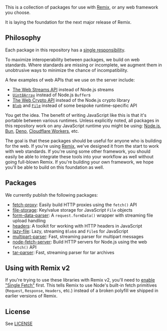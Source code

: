 This is a collection of packages for use with [Remix](https://remix.run), or any web framework you choose.

It is laying the foundation for the next major release of Remix.

## Philosophy

Each package in this repository has a [single responsibility](https://en.wikipedia.org/wiki/Single-responsibility_principle).

To maximize interoperability between packages, we build on web standards. Where standards are missing or incomplete, we augment them in unobtrusive ways to minimize the chance of incompatibility.

A few examples of web APIs that we use on the server include:

- [The Web Streams API](https://developer.mozilla.org/en-US/docs/Web/API/Streams_API) instead of Node.js streams
- [`Uint8Array`](https://developer.mozilla.org/en-US/docs/Web/JavaScript/Reference/Global_Objects/Uint8Array) instead of Node.js `Buffer`s
- [The Web Crypto API](https://developer.mozilla.org/en-US/docs/Web/API/Web_Crypto_API) instead of the Node.js crypto library
- [`Blob`](https://developer.mozilla.org/en-US/docs/Web/API/Blob) and [`File`](https://developer.mozilla.org/en-US/docs/Web/API/File) instead of some bespoke runtime-specific API

You get the idea. The benefit of writing JavaScript like this is that it's portable between various runtimes. Unless explicitly noted, all packages in this repository work on any JavaScript runtime you might be using: [Node.js](https://nodejs.org/), [Bun](https://bun.sh/), [Deno](https://deno.com/), [Cloudflare Workers](https://workers.cloudflare.com/), etc.

The goal is that these packages should be useful for anyone who is building for the web. If you're using [Remix](https://remix.run), we've designed it from the start to work with web standards. If you're using some other framework, you should easily be able to integrate these tools into your workflow as well without going full-blown Remix. If you're building your own framework, we hope you'll be able to build on this foundation as well.

## Packages

We currently publish the following packages:

- [fetch-proxy](packages/fetch-proxy): Easily build HTTP proxies using the `fetch()` API
- [file-storage](packages/file-storage): Key/value storage for JavaScript `File` objects
- [form-data-parser](packages/form-data-parser): A `request.formData()` wrapper with streaming file upload handling
- [headers](packages/headers): A toolkit for working with HTTP headers in JavaScript
- [lazy-file](packages/lazy-file): Lazy, streaming `Blob`s and `File`s for JavaScript
- [multipart-parser](packages/multipart-parser): Fast, streaming parser for multipart messages
- [node-fetch-server](packages/node-fetch-server): Build HTTP servers for Node.js using the web `fetch()` API
- [tar-parser](packages/tar-parser): Fast, streaming parser for tar archives

## Using with Remix v2

If you're trying to use these libraries with Remix v2, you'll need to [enable "Single Fetch"](https://remix.run/docs/en/main/guides/single-fetch#enabling-single-fetch) first. This tells Remix to use Node's built-in fetch primitives (`Request`, `Response`, `Headers`, etc.) instead of a broken polyfill we shipped in earlier versions of Remix.

## License

See [LICENSE](https://github.com/mjackson/remix-the-web/blob/main/LICENSE)
